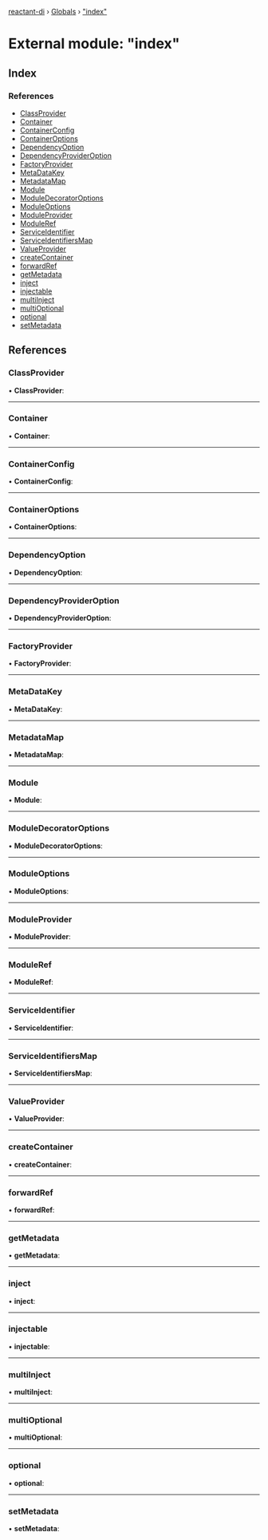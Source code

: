 [reactant-di](../README.md) › [Globals](../globals.md) › ["index"](_index_.md)

# External module: "index"

## Index

### References

* [ClassProvider](_index_.md#classprovider)
* [Container](_index_.md#container)
* [ContainerConfig](_index_.md#containerconfig)
* [ContainerOptions](_index_.md#containeroptions)
* [DependencyOption](_index_.md#dependencyoption)
* [DependencyProviderOption](_index_.md#dependencyprovideroption)
* [FactoryProvider](_index_.md#factoryprovider)
* [MetaDataKey](_index_.md#metadatakey)
* [MetadataMap](_index_.md#metadatamap)
* [Module](_index_.md#module)
* [ModuleDecoratorOptions](_index_.md#moduledecoratoroptions)
* [ModuleOptions](_index_.md#moduleoptions)
* [ModuleProvider](_index_.md#moduleprovider)
* [ModuleRef](_index_.md#moduleref)
* [ServiceIdentifier](_index_.md#serviceidentifier)
* [ServiceIdentifiersMap](_index_.md#serviceidentifiersmap)
* [ValueProvider](_index_.md#valueprovider)
* [createContainer](_index_.md#createcontainer)
* [forwardRef](_index_.md#forwardref)
* [getMetadata](_index_.md#getmetadata)
* [inject](_index_.md#inject)
* [injectable](_index_.md#injectable)
* [multiInject](_index_.md#multiinject)
* [multiOptional](_index_.md#multioptional)
* [optional](_index_.md#optional)
* [setMetadata](_index_.md#setmetadata)

## References

###  ClassProvider

• **ClassProvider**:

___

###  Container

• **Container**:

___

###  ContainerConfig

• **ContainerConfig**:

___

###  ContainerOptions

• **ContainerOptions**:

___

###  DependencyOption

• **DependencyOption**:

___

###  DependencyProviderOption

• **DependencyProviderOption**:

___

###  FactoryProvider

• **FactoryProvider**:

___

###  MetaDataKey

• **MetaDataKey**:

___

###  MetadataMap

• **MetadataMap**:

___

###  Module

• **Module**:

___

###  ModuleDecoratorOptions

• **ModuleDecoratorOptions**:

___

###  ModuleOptions

• **ModuleOptions**:

___

###  ModuleProvider

• **ModuleProvider**:

___

###  ModuleRef

• **ModuleRef**:

___

###  ServiceIdentifier

• **ServiceIdentifier**:

___

###  ServiceIdentifiersMap

• **ServiceIdentifiersMap**:

___

###  ValueProvider

• **ValueProvider**:

___

###  createContainer

• **createContainer**:

___

###  forwardRef

• **forwardRef**:

___

###  getMetadata

• **getMetadata**:

___

###  inject

• **inject**:

___

###  injectable

• **injectable**:

___

###  multiInject

• **multiInject**:

___

###  multiOptional

• **multiOptional**:

___

###  optional

• **optional**:

___

###  setMetadata

• **setMetadata**:
